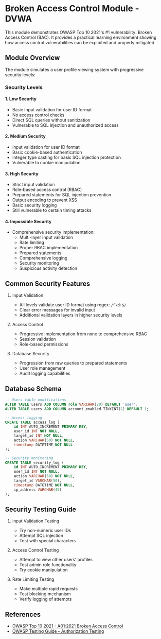 # Broken Access Control Module - DVWA

This module demonstrates OWASP Top 10 2021's #1 vulnerability: Broken Access Control (BAC). It provides a practical learning environment showing how access control vulnerabilities can be exploited and properly mitigated.

## Module Overview

The module simulates a user profile viewing system with progressive security levels:

### Security Levels

#### 1. Low Security
- Basic input validation for user ID format
- No access control checks
- Direct SQL queries without sanitization
- Vulnerable to SQL injection and unauthorized access

#### 2. Medium Security
- Input validation for user ID format
- Basic cookie-based authentication
- Integer type casting for basic SQL injection protection
- Vulnerable to cookie manipulation

#### 3. High Security
- Strict input validation
- Role-based access control (RBAC)
- Prepared statements for SQL injection prevention
- Output encoding to prevent XSS
- Basic security logging
- Still vulnerable to certain timing attacks

#### 4. Impossible Security
- Comprehensive security implementation:
  - Multi-layer input validation
  - Rate limiting
  - Proper RBAC implementation
  - Prepared statements
  - Comprehensive logging
  - Security monitoring
  - Suspicious activity detection

## Common Security Features

1. Input Validation
   - All levels validate user ID format using regex: `/^\d+$/`
   - Clear error messages for invalid input
   - Additional validation layers in higher security levels

2. Access Control
   - Progressive implementation from none to comprehensive RBAC
   - Session validation
   - Role-based permissions

3. Database Security
   - Progression from raw queries to prepared statements
   - User role management
   - Audit logging capabilities

## Database Schema

```sql
-- Users table modifications
ALTER TABLE users ADD COLUMN role VARCHAR(20) DEFAULT 'user';
ALTER TABLE users ADD COLUMN account_enabled TINYINT(1) DEFAULT 1;

-- Access logging
CREATE TABLE access_log (
    id INT AUTO_INCREMENT PRIMARY KEY,
    user_id INT NOT NULL,
    target_id INT NOT NULL,
    action VARCHAR(50) NOT NULL,
    timestamp DATETIME NOT NULL
);

-- Security monitoring
CREATE TABLE security_log (
    id INT AUTO_INCREMENT PRIMARY KEY,
    user_id INT NOT NULL,
    action VARCHAR(50) NOT NULL,
    target_id VARCHAR(50),
    timestamp DATETIME NOT NULL,
    ip_address VARCHAR(45)
);
```

## Security Testing Guide

1. Input Validation Testing
   - Try non-numeric user IDs
   - Attempt SQL injection
   - Test with special characters

2. Access Control Testing
   - Attempt to view other users' profiles
   - Test admin role functionality
   - Try cookie manipulation

3. Rate Limiting Testing
   - Make multiple rapid requests
   - Test blocking mechanism
   - Verify logging of attempts

## References

- [OWASP Top 10 2021 - A01:2021 Broken Access Control](https://owasp.org/Top10/A01_2021-Broken_Access_Control/)
- [OWASP Testing Guide - Authorization Testing](https://owasp.org/www-project-web-security-testing-guide/latest/4-Web_Application_Security_Testing/05-Authorization_Testing/02-Testing_for_Bypassing_Authorization_Schema)
